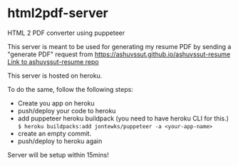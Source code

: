 # html2pdf-server
HTML 2 PDF converter using puppeteer

This server is meant to be used for generating my resume PDF by sending a "generate PDF" request from 
https://ashuvssut.github.io/ashuvssut-resume
[Link to ashuvssut-resume repo](https://github.com/ashuvssut/ashuvssut-resume)


This server is hosted on heroku.

To do the same, follow the following steps:

- Create you app on heroku
- push/deploy your code to heroku
- add puppeteer heroku buildpack (you need to have heroku CLI for this.)
  `$ heroku buildpacks:add jontewks/puppeteer -a <your-app-name>`
- create an empty commit.
- push/deploy to heroku again

Server will be setup within 15mins!
